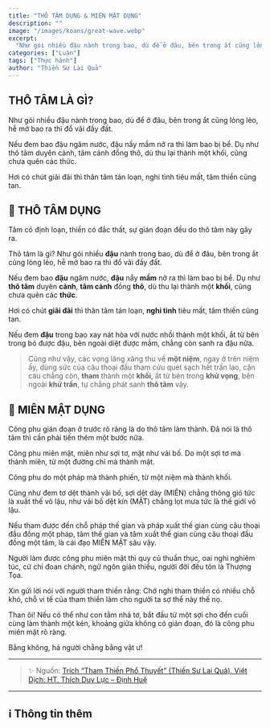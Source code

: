 ```yaml
---
title: "THÔ TÂM DỤNG & MIÊN MẬT DỤNG"
description: ""
image: "/images/koans/great-wave.webp"
excerpt:
  "Như gói nhiều đậu nành trong bao, dù để ở đâu, bên trong ắt cũng lỏng lẻo, hễ mở bao ra thì đổ vãi đầy đất...."
categories: ["Luận"]
tags: ["Thực hành"]
author: "Thiền Sư Lai Quả"
---
```


## THÔ TÂM LÀ GÌ?

Như gói nhiều đậu nành trong bao, dù để ở đâu, bên trong ắt cũng lỏng lẻo, hễ mở bao ra thì đổ vãi đầy đất.

Nếu đem bao đậu ngâm nước, đậu nẩy mầm nở ra thì làm bao bị bể. Dụ như thô tâm duyên cảnh, tâm cảnh đồng thô, dù thu lại thành một khối, cũng chưa quên các thức.

Hơi có chút giãi đãi thì thân tâm tán loạn, nghi tình tiêu mất, tâm thiền cũng tan.

## 🧭 THÔ TÂM DỤNG

Tâm có định loạn, thiền có đắc thất, sự gián đoạn đều do thô tâm này gây ra.

Thô tâm là gì? Như gói nhiều **đậu** nành trong bao, dù để ở đâu, bên trong ắt cũng lỏng lẻo, hễ mở bao ra thì đổ vãi đầy đất.

Nếu đem bao **đậu** ngâm nước, **đậu** nẩy **mầm** nở ra thì làm bao bị bể. Dụ như **thô tâm** duyên **cảnh**, **tâm cảnh** đồng **thô**, dù thu lại thành một **khối**, cũng chưa quên các **thức**.

Hơi có chút **giãi đãi** thì thân tâm tán loạn, **nghi tình** tiêu mất, tâm thiền cũng tan.

Nếu đem **đậu** trong bao xay nát hòa với nước nhồi thành một khối, ắt từ bên trong bỏ được đậu, bên ngoài diệt được mầm, chẳng còn sanh ra đậu nữa.

> Cũng như vậy, các vọng lăng xăng thu về **một niệm**, ngay ở trên niệm ấy, dùng sức của câu thoại đầu tham cứu quét sạch hết trần lao, cặn cáu chẳng còn, **tham** thành một **khối**, ắt từ bên trong **khử vọng**, bên ngoài **khử trần**, tự chẳng phát sanh **thô tâm** vậy.


## 🧭 MIÊN MẬT DỤNG

Công phu gián đoạn ở trước rõ ràng là do thô tâm làm thành. Đã nói là thô tâm thì cần phải tiến thêm một bước nữa.

Công phu miên mật, miên như sợi tơ, mật như vải bố. Do một sợi tơ mà thành miên, từ một đường chỉ mà thành mật.

Công phu do một pháp mà thành phiến, từ một niệm mà thành khối.

Cũng như đem tơ dệt thành vải bố, sợi dệt dày (MIÊN) chẳng thông gió tức là xuất thế vô lậu, như vải bố dệt kín (MẬT) chẳng lọt mưa tức là thế giới vô lậu.

Nếu tham được đến chỗ pháp thế gian và pháp xuất thế gian cùng câu thoại đầu đồng một pháp, tâm thế gian và tâm xuất thế gian cùng câu thoại đầu đồng một tâm, là cái đạo MIÊN MẬT sâu vậy.

Người làm được công phu miên mật thì quy củ thuần thục, oai nghi nghiêm túc, cử chỉ đoan chánh, ngữ ngôn giản thiểu, người đời đều tôn là Thượng Tọa.

Xin gửi lời nói với người tham thiền rằng: Chớ nghi tham thiền có nhiều chỗ khó, chỗ vi tế của tham thiền làm cho người ta sợ thế này thế nọ.

Than ôi! Nếu có thể như con tằm nhả tơ, bắt đầu từ một sợi cho đến cuối cùng làm thành một kén, khoảng giữa không có gián đoạn, đó là công phu miên mật rõ ràng.

Bằng không, há người chẳng bằng vật ư!

***

> ✨ Nguồn: <a href="/practices/tham-thien-pho-thuyet" target="_blank">Trích “Tham Thiền Phổ Thuyết” (Thiền Sư Lai Quả). Việt Dịch: HT. Thích Duy Lực – Định Huệ</a>

***

## ℹ️ Thông tin thêm

[^1]: ⭐️ ...

